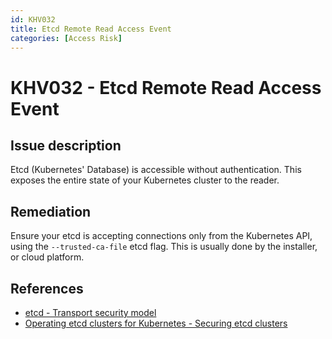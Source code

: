```yaml
---
id: KHV032
title: Etcd Remote Read Access Event
categories: [Access Risk]
---
```


# KHV032 - Etcd Remote Read Access Event

## Issue description

Etcd (Kubernetes' Database) is accessible without authentication. This exposes the entire state of your Kubernetes cluster to the reader.

## Remediation

Ensure your etcd is accepting connections only from the Kubernetes API, using the `--trusted-ca-file` etcd flag. This is usually done by the installer, or cloud platform. 

## References

- [etcd - Transport security model](https://etcd.io/docs/v3.4.0/op-guide/security/)
- [Operating etcd clusters for Kubernetes - Securing etcd clusters](https://kubernetes.io/docs/tasks/administer-cluster/configure-upgrade-etcd/#securing-etcd-clusters)